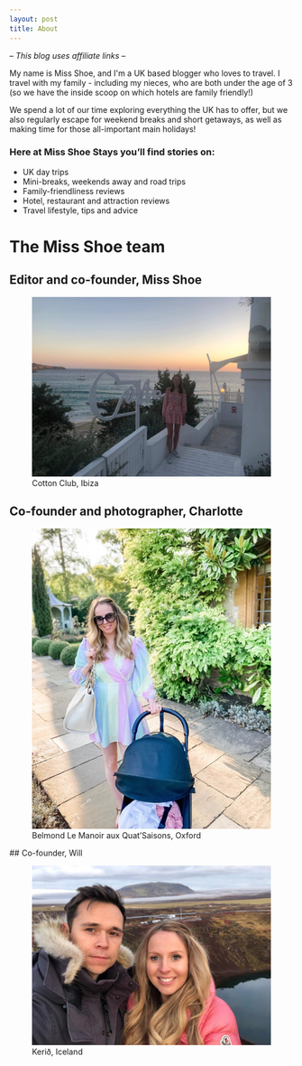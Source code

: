 ```yaml
---
layout: post
title: About
---
```


*– This blog uses affiliate links –*  

My name is Miss Shoe, and I'm a UK based blogger who loves to travel. I travel with my family - including my nieces, who are both under the age of 3 (so we have the inside scoop on which hotels are family friendly!)  

We spend a lot of our time exploring everything the UK has to offer, but we also regularly escape for weekend breaks and short getaways, as well as making time for those all-important main holidays!  

### Here at Miss Shoe Stays you’ll find stories on:
* UK day trips
* Mini-breaks, weekends away and road trips
* Family-friendliness reviews
* Hotel, restaurant and attraction reviews
* Travel lifestyle, tips and advice

# The Miss Shoe team
## Editor and co-founder, Miss Shoe

<figure>
  <img alt="Christie" src="imagens/christie.jpg" />
  <figcaption>
    Cotton Club, Ibiza
  </figcaption>
</figure>

## Co-founder and photographer, Charlotte

<figure>
  <img alt="Charlotte" src="imagens/charlotte.jpg" />
  <figcaption>
    Belmond Le Manoir aux Quat’Saisons, Oxford 
  </figcaption>
</figure>


## Co-founder, Will

<figure>
  <img alt="Will" src="imagens/charlotte_will.png" />
  <figcaption>
    Kerið, Iceland
  </figcaption>
</figure>



